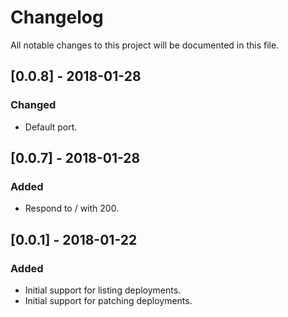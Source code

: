 # Changelog

All notable changes to this project will be documented in this file.

## [0.0.8] - 2018-01-28
### Changed
- Default port.

## [0.0.7] - 2018-01-28
### Added
- Respond to / with 200.

## [0.0.1] - 2018-01-22
### Added
- Initial support for listing deployments.
- Initial support for patching deployments.
